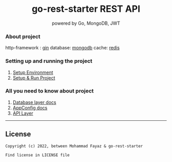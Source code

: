 <h1 align="center"> go-rest-starter REST API </h1>
<p align="center"> powered by Go, MongoDB, JWT </p>

### About project

http-framework : [gin](https://github.com/gin-gonic/gin)
database: [mongodb](https://www.mongodb.com/)
cache: [redis](https://redis.io/)

### Setting up and running the project

1. [Setup Environment](repo_setup/docs/environment.md)
2. [Setup & Run Project](repo_setup/docs/project.md)

### All you need to know about project

1. [Database layer docs](repo_setup/docs/database.md)
2. [AppConfig docs](repo_setup/docs/app_config.md)
3. [API Layer](repo_setup/docs/api_layer.md)

---

## License

```
Copyright (c) 2022, between Mohammad Fayaz & go-rest-starter

Find license in LICENSE file
```
